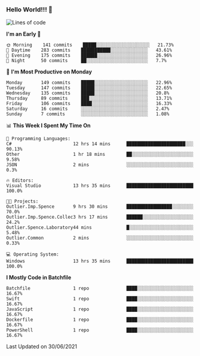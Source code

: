 ### Hello World!!! 👋

<!--
**kekotek/kekotek** is a ✨ _special_ ✨ repository because its `README.md` (this file) appears on your GitHub profile.

Here are some ideas to get you started:

- 🔭 I’m currently working on ...
- 🌱 I’m currently learning ...
- 👯 I’m looking to collaborate on ...
- 🤔 I’m looking for help with ...
- 💬 Ask me about ...
- 📫 How to reach me: ...
- 😄 Pronouns: ...
- ⚡ Fun fact: ...
-->

<!--START_SECTION:waka-->
![Lines of code](https://img.shields.io/badge/From%20Hello%20World%20I%27ve%20Written-18753%20lines%20of%20code-blue)

**I'm an Early 🐤** 

```text
🌞 Morning    141 commits    █████░░░░░░░░░░░░░░░░░░░░   21.73% 
🌆 Daytime    283 commits    ███████████░░░░░░░░░░░░░░   43.61% 
🌃 Evening    175 commits    ██████░░░░░░░░░░░░░░░░░░░   26.96% 
🌙 Night      50 commits     ██░░░░░░░░░░░░░░░░░░░░░░░   7.7%

```
📅 **I'm Most Productive on Monday** 

```text
Monday       149 commits    █████░░░░░░░░░░░░░░░░░░░░   22.96% 
Tuesday      147 commits    █████░░░░░░░░░░░░░░░░░░░░   22.65% 
Wednesday    135 commits    █████░░░░░░░░░░░░░░░░░░░░   20.8% 
Thursday     89 commits     ███░░░░░░░░░░░░░░░░░░░░░░   13.71% 
Friday       106 commits    ████░░░░░░░░░░░░░░░░░░░░░   16.33% 
Saturday     16 commits     ░░░░░░░░░░░░░░░░░░░░░░░░░   2.47% 
Sunday       7 commits      ░░░░░░░░░░░░░░░░░░░░░░░░░   1.08%

```


📊 **This Week I Spent My Time On** 

```text
💬 Programming Languages: 
C#                       12 hrs 14 mins      ██████████████████████░░░   90.13% 
Other                    1 hr 18 mins        ██░░░░░░░░░░░░░░░░░░░░░░░   9.58% 
JSON                     2 mins              ░░░░░░░░░░░░░░░░░░░░░░░░░   0.3%

🔥 Editors: 
Visual Studio            13 hrs 35 mins      █████████████████████████   100.0%

🐱‍💻 Projects: 
Outlier.Imp.Spence       9 hrs 30 mins       █████████████████░░░░░░░░   70.0% 
Outlier.Imp.Spence.Collec3 hrs 17 mins       ██████░░░░░░░░░░░░░░░░░░░   24.2% 
Outlier.Spence.Laboratory44 mins             █░░░░░░░░░░░░░░░░░░░░░░░░   5.48% 
Outlier.Common           2 mins              ░░░░░░░░░░░░░░░░░░░░░░░░░   0.33%

💻 Operating System: 
Windows                  13 hrs 35 mins      █████████████████████████   100.0%

```

**I Mostly Code in Batchfile** 

```text
Batchfile                1 repo              ████░░░░░░░░░░░░░░░░░░░░░   16.67% 
Swift                    1 repo              ████░░░░░░░░░░░░░░░░░░░░░   16.67% 
JavaScript               1 repo              ████░░░░░░░░░░░░░░░░░░░░░   16.67% 
Dockerfile               1 repo              ████░░░░░░░░░░░░░░░░░░░░░   16.67% 
PowerShell               1 repo              ████░░░░░░░░░░░░░░░░░░░░░   16.67%

```



 Last Updated on 30/06/2021
<!--END_SECTION:waka-->
